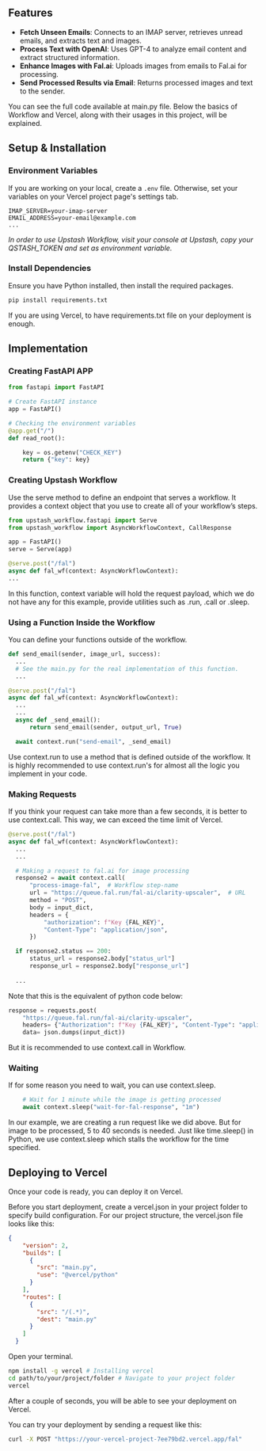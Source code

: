 ## Features
- **Fetch Unseen Emails**: Connects to an IMAP server, retrieves unread emails, and extracts text and images.
- **Process Text with OpenAI**: Uses GPT-4 to analyze email content and extract structured information.
- **Enhance Images with Fal.ai**: Uploads images from emails to Fal.ai for processing.
- **Send Processed Results via Email**: Returns processed images and text to the sender.


You can see the full code available at main.py file. Below the basics of Workflow and Vercel, along with their usages in this project, will be explained.

## Setup & Installation

### **Environment Variables**
If you are working on your local, create a `.env` file. Otherwise, set your variables on your Vercel project page's settings tab. 

```env
IMAP_SERVER=your-imap-server
EMAIL_ADDRESS=your-email@example.com
...
```

_In order to use Upstash Workflow, visit your console at Upstash, copy your QSTASH_TOKEN and set as environment variable._
### **Install Dependencies**
Ensure you have Python installed, then install the required packages.

```sh
pip install requirements.txt
```

If you are using Vercel, to have requirements.txt file on your deployment is enough. 

## Implementation

### Creating FastAPI APP

```python
from fastapi import FastAPI

# Create FastAPI instance
app = FastAPI()

# Checking the environment variables
@app.get("/")
def read_root():

    key = os.getenv("CHECK_KEY")
    return {"key": key}
```

### Creating Upstash Workflow
Use the serve method to define an endpoint that serves a workflow. It provides a context object that you use to create all of your workflow’s steps.

```python
from upstash_workflow.fastapi import Serve
from upstash_workflow import AsyncWorkflowContext, CallResponse

app = FastAPI()
serve = Serve(app)

@serve.post("/fal")
async def fal_wf(context: AsyncWorkflowContext):
...
```

In this function, context variable will hold the request payload, which we do not have any for this example, provide utilities such as .run, .call or .sleep.

### Using a Function Inside the Workflow

You can define your functions outside of the workflow. 

```python
def send_email(sender, image_url, success):
  ...
  # See the main.py for the real implementation of this function.
  ...

@serve.post("/fal")
async def fal_wf(context: AsyncWorkflowContext):
  ...
  ...
  async def _send_email():
      return send_email(sender, output_url, True)

  await context.run("send-email", _send_email)
```

Use context.run to use a method that is defined outside of the workflow. It is highly recommended to use context.run's for almost all the logic you implement in your code.

### Making Requests 

If you think your request can take more than a few seconds, it is better to use context.call. This way, we can exceed the time limit of Vercel. 

```python
@serve.post("/fal")
async def fal_wf(context: AsyncWorkflowContext):
  ...
  ...

  # Making a request to fal.ai for image processing
  response2 = await context.call(
      "process-image-fal",  # Workflow step-name
      url = "https://queue.fal.run/fal-ai/clarity-upscaler",  # URL
      method = "POST",  
      body = input_dict,
      headers = {
          "authorization": f"Key {FAL_KEY}",
          "Content-Type": "application/json",
      })

  if response2.status == 200:
      status_url = response2.body["status_url"]
      response_url = response2.body["response_url"]
  
  ...

```

Note that this is the equivalent of python code below:

```python
response = requests.post(
    "https://queue.fal.run/fal-ai/clarity-upscaler",
    headers= {"Authorization": f"Key {FAL_KEY}", "Content-Type": "application/json"},
    data= json.dumps(input_dict))
```

But it is recommended to use context.call in Workflow. 

### Waiting

If for some reason you need to wait, you can use context.sleep.

```python
    # Wait for 1 minute while the image is getting processed
    await context.sleep("wait-for-fal-response", "1m")
```

In our example, we are creating a run request like we did above. But for image to be processed, 5 to 40 seconds is needed. Just like time.sleep() in Python,
we use context.sleep which stalls the workflow for the time specified. 


## Deploying to Vercel

Once your code is ready, you can deploy it on Vercel.

Before you start deployment, create a vercel.json in your project folder to specify build configuration. For our project structure, the vercel.json file looks like this:

```json
{
    "version": 2,
    "builds": [
      {
        "src": "main.py",
        "use": "@vercel/python"
      }
    ],
    "routes": [
      {
        "src": "/(.*)",
        "dest": "main.py"
      }
    ]
  }
```

Open your terminal. 

```sh
npm install -g vercel # Installing vercel
cd path/to/your/project/folder # Navigate to your project folder
vercel
```

After a couple of seconds, you will be able to see your deployment on Vercel.

You can try your deployment by sending a request like this:

```sh
curl -X POST "https://your-vercel-project-7ee79bd2.vercel.app/fal"
```
